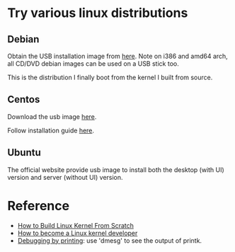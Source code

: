 # Try various linux distributions

## Debian
Obtain the USB installation image from [here](https://www.debian.org/CD/). Note on i386 and amd64 arch, all CD/DVD debian images can be used on a USB stick too.

This is the distribution I finally boot from the kernel I built from source.

## Centos
Download the usb image [here](https://mirrors.vcea.wsu.edu/centos/7.9.2009/isos/x86_64/CentOS-7-x86_64-Minimal-2009.iso).

Follow installation guide [here](https://docs.centos.org/en-US/centos/install-guide/Simple_Installation/).

## Ubuntu
The official website provide usb image to install both the desktop (with UI) version and server (without UI) version.

# Reference
- [How to Build Linux Kernel From Scratch](https://phoenixnap.com/kb/build-linux-kernel)
- [How to become a Linux kernel developer](https://medium.com/@azerella/how-to-become-a-linux-kernel-developer-20774c72ab07)
- [Debugging by printing](https://elinux.org/Debugging_by_printing): use 'dmesg' to see the output of printk.
